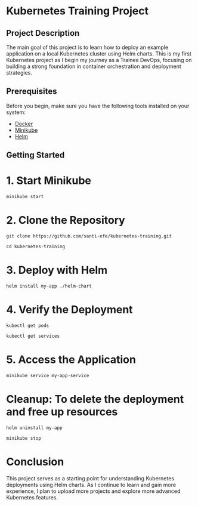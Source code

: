 # Kubernetes Training Project

## Project Description

The main goal of this project is to learn how to deploy an example application on a local Kubernetes cluster using Helm charts. This is my first Kubernetes project as I begin my journey as a Trainee DevOps, focusing on building a strong foundation in container orchestration and deployment strategies.

## Prerequisites

Before you begin, make sure you have the following tools installed on your system:

- [Docker](https://docs.docker.com/get-docker/)
- [Minikube](https://minikube.sigs.k8s.io/docs/start/)
- [Helm](https://helm.sh/docs/intro/install/)

## Getting Started

# 1. Start Minikube
```minikube start ```

# 2. Clone the Repository
```git clone https://github.com/santi-efe/kubernetes-training.git```

```cd kubernetes-training```

# 3. Deploy with Helm
```helm install my-app ./helm-chart```

# 4. Verify the Deployment
```kubectl get pods```

```kubectl get services```

# 5. Access the Application
```minikube service my-app-service```

# Cleanup: To delete the deployment and free up resources
```helm uninstall my-app```

```minikube stop```

# Conclusion
 This project serves as a starting point for understanding Kubernetes deployments using Helm charts.
 As I continue to learn and gain more experience, I plan to upload more projects and explore more advanced Kubernetes features.
